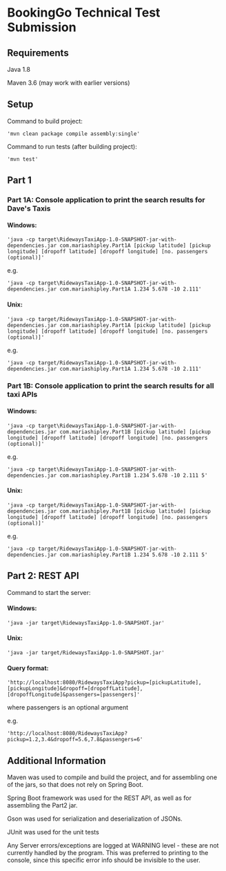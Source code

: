 # BookingGo Technical Test Submission

## Requirements
Java 1.8

Maven 3.6 (may work with earlier versions)

## Setup
Command to build project:
```
'mvn clean package compile assembly:single'
```

Command to run tests (after building project):
```
'mvn test'
```

## Part 1

### Part 1A: Console application to print the search results for Dave's Taxis

#### Windows:
```
'java -cp target\RidewaysTaxiApp-1.0-SNAPSHOT-jar-with-dependencies.jar com.mariashipley.Part1A [pickup latitude] [pickup longitude] [dropoff latitude] [dropoff longitude] [no. passengers (optional)]'
```
e.g.
```
'java -cp target\RidewaysTaxiApp-1.0-SNAPSHOT-jar-with-dependencies.jar com.mariashipley.Part1A 1.234 5.678 -10 2.111'
```
#### Unix:
```
'java -cp target/RidewaysTaxiApp-1.0-SNAPSHOT-jar-with-dependencies.jar com.mariashipley.Part1A [pickup latitude] [pickup longitude] [dropoff latitude] [dropoff longitude] [no. passengers (optional)]'
```
e.g.
```
'java -cp target/RidewaysTaxiApp-1.0-SNAPSHOT-jar-with-dependencies.jar com.mariashipley.Part1A 1.234 5.678 -10 2.111'
```

### Part 1B: Console application to print the search results for all taxi APIs

#### Windows:
```
'java -cp target\RidewaysTaxiApp-1.0-SNAPSHOT-jar-with-dependencies.jar com.mariashipley.Part1B [pickup latitude] [pickup longitude] [dropoff latitude] [dropoff longitude] [no. passengers (optional)]'
```
e.g.
```
'java -cp target\RidewaysTaxiApp-1.0-SNAPSHOT-jar-with-dependencies.jar com.mariashipley.Part1B 1.234 5.678 -10 2.111 5'
```
#### Unix:
```
'java -cp target/RidewaysTaxiApp-1.0-SNAPSHOT-jar-with-dependencies.jar com.mariashipley.Part1B [pickup latitude] [pickup longitude] [dropoff latitude] [dropoff longitude] [no. passengers (optional)]'
```
e.g.
```
'java -cp target/RidewaysTaxiApp-1.0-SNAPSHOT-jar-with-dependencies.jar com.mariashipley.Part1B 1.234 5.678 -10 2.111 5'
```

## Part 2: REST API

Command to start the server:

#### Windows:
```
'java -jar target\RidewaysTaxiApp-1.0-SNAPSHOT.jar'
```
#### Unix:
```
'java -jar target/RidewaysTaxiApp-1.0-SNAPSHOT.jar'
```

#### Query format:

```
'http://localhost:8080/RidewaysTaxiApp?pickup=[pickupLatitude],[pickupLongitude]&dropoff=[dropoffLatitude],[dropoffLongitude]&passengers=[passengers]'
```
where passengers is an optional argument

e.g.
```
'http://localhost:8080/RidewaysTaxiApp?pickup=1.2,3.4&dropoff=5.6,7.8&passengers=6'
```

## Additional Information

Maven was used to compile and build the project, and for assembling one of the jars, so that does not rely on Spring Boot.

Spring Boot framework was used for the REST API, as well as for assembling the Part2 jar.

Gson was used for serialization and deserialization of JSONs.

JUnit was used for the unit tests

Any Server errors/exceptions are logged at WARNING level - these are not currently handled by the program. This was preferred to printing to the console, since this specific error info should be invisible to the user.
